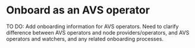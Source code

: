 # Onboard as an AVS operator

TO DO: Add onboarding information for AVS operators. Need to clarify difference between AVS operators and node providers/operators, and AVS operators and watchers, and any related onboarding processes.
